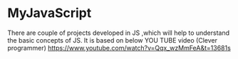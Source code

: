 # MyJavaScript
There are couple of projects developed in JS ,which will help to understand the basic concepts of JS.
It is based on below YOU TUBE video (Clever programmer)
https://www.youtube.com/watch?v=Qqx_wzMmFeA&t=13681s
